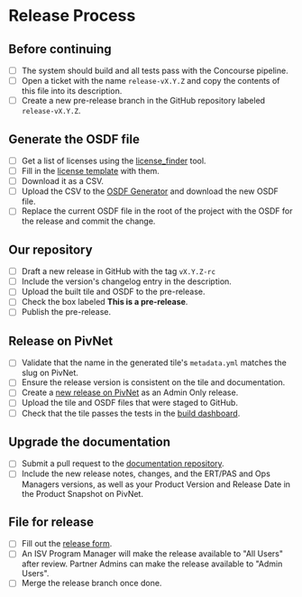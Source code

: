 # Release Process

## Before continuing

- [ ] The system should build and all tests pass with the Concourse pipeline.
- [ ] Open a ticket with the name `release-vX.Y.Z` and copy the contents of this file into its description.
- [ ] Create a new pre-release branch in the GitHub repository labeled `release-vX.Y.Z`.

## Generate the OSDF file

- [ ] Get a list of licenses using the [license_finder](https://github.com/pivotal-legacy/LicenseFinder) tool.
- [ ] Fill in the [license template](https://docs.google.com/spreadsheets/d/1gqS1jwmpSIEdgTadQXhkbQqhm1hO3qOU1-AWwIYQqnw/edit#gid=0) with them.
- [ ] Download it as a CSV.
- [ ] Upload the CSV to the [OSDF Generator](http://osdf-generator.cfapps.io/static/index.html) and download the new OSDF file.
- [ ] Replace the current OSDF file in the root of the project with the OSDF for the release and commit the change.

## Our repository

- [ ] Draft a new release in GitHub with the tag `vX.Y.Z-rc`
- [ ] Include the version's changelog entry in the description.
- [ ] Upload the built tile and OSDF to the pre-release.
- [ ] Check the box labeled **This is a pre-release**.
- [ ] Publish the pre-release.

## Release on PivNet

- [ ] Validate that the name in the generated tile's `metadata.yml` matches the slug on PivNet.
- [ ] Ensure the release version is consistent on the tile and documentation.
- [ ] Create a [new release on PivNet](network.pivotal.io) as an Admin Only release.
- [ ] Upload the tile and OSDF files that were staged to GitHub.
- [ ] Check that the tile passes the tests in the [build dashboard](https://tile-dashboard.cfapps.io/tiles/gcp-service-broker).

## Upgrade the documentation

- [ ] Submit a pull request to the [documentation repository](https://github.com/pivotal-cf/docs-google/tree/master/docs-content).
- [ ] Include the new release notes, changes, and the ERT/PAS and Ops Managers versions, as well as your Product Version and Release Date in the Product Snapshot on PivNet.

## File for release

- [ ] Fill out the [release form](https://docs.google.com/forms/d/e/1FAIpQLSctLGMU8iOuwq6NqDYI65aMhJ7widDQGo9SawDG0b8TFfq7Ag/viewform).
- [ ] An ISV Program Manager will make the release available to "All Users" after review. Partner Admins can make the release available to "Admin Users".
- [ ] Merge the release branch once done.
